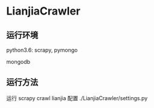 # LianjiaCrawler
## 运行环境
python3.6: scrapy, pymongo

mongodb

## 运行方法
运行 scrapy crawl lianjia
配置 ./LianjiaCrawler/settings.py
